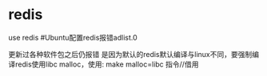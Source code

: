 # redis
use redis
#Ubuntu配置redis报错adlist.0

更新过各种软件包之后仍报错
是因为默认的redis默认编译与linux不同，要强制编译redis使用libc malloc，使用: make malloc=libc 指令//借用
